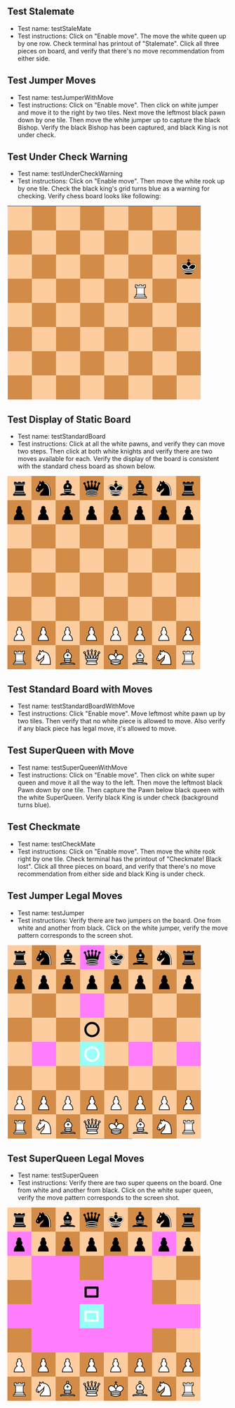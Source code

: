 ## Test Stalemate
 * Test name: testStaleMate
 * Test instructions: Click on "Enable move". The move the white queen up by one row. Check terminal has printout of "Stalemate". Click all three pieces on board, and verify that there's no move recommendation from either side.

## Test Jumper Moves
 * Test name: testJumperWithMove
 * Test instructions: Click on "Enable move". Then click on white jumper and move it to the right by two tiles. Next move the leftmost black pawn down by one tile. Then move the white jumper up to capture the black Bishop. Verify the black Bishop has been captured, and black King is not under check.

## Test Under Check Warning
 * Test name: testUnderCheckWarning
 * Test instructions: Click on "Enable move". Then move the white rook up by one tile. Check the black king's grid turns blue as a warning for checking. Verify chess board looks like following: 
 
 ![under_check](screenshots/under_check.png)

## Test Display of Static Board
 * Test name: testStandardBoard
 * Test instructions: Click at all the white pawns, and verify they can move two steps. Then click at both white knights and verify there are two moves available for each. Verify the display of the board is consistent with the standard chess board as shown below. 
 
 ![standard_board](screenshots/standard_board.png)

## Test Standard Board with Moves
 * Test name: testStandardBoardWithMove
 * Test instructions: Click "Enable move". Move leftmost white pawn up by two tiles. Then verify that no white piece is allowed to move. Also verify if any black piece has legal move, it's allowed to move.

## Test SuperQueen with Move
 * Test name: testSuperQueenWithMove
 * Test instructions: Click on "Enable move". Then click on white super queen and move it all the way to the left. Then move the leftmost black Pawn down by one tile. Then capture the Pawn below black queen with the white SuperQueen. Verify black King is under check (background turns blue).

## Test Checkmate
 * Test name: testCheckMate
 * Test instructions: Click on "Enable move". Then move the white rook right by one tile. Check terminal has the printout of "Checkmate! Black lost". Click all three pieces on board, and verify that there's no move recommendation from either side and black King is under check.

## Test Jumper Legal Moves
 * Test name: testJumper
 * Test instructions: Verify there are two jumpers on the board. One from white and another from black. Click on the white jumper, verify the move pattern corresponds to the screen shot. 
 
 ![jumper_moves](screenshots/jumper_moves.png)

## Test SuperQueen Legal Moves
 * Test name: testSuperQueen
 * Test instructions: Verify there are two super queens on the board. One from white and another from black. Click on the white super queen, verify the move pattern corresponds to the screen shot. 
 
 ![superqueen_moves](screenshots/superqueen_moves.png)